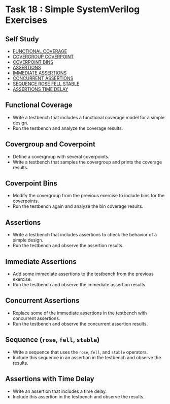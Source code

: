 # Task 18 : Simple SystemVerilog Exercises

## Self Study
- [FUNCTIONAL COVERAGE                                      ](https://www.chipverify.com/systemverilog/systemverilog-functional-coverage)
- [COVERGROUP COVERPOINT                                    ](https://www.chipverify.com/systemverilog/systemverilog-covergroup-coverpoint)
- [COVERPOINT BINS                                          ](https://www.chipverify.com/systemverilog/systemverilog-coverpoint-bins)
- [ASSERTIONS                                               ](https://www.chipverify.com/systemverilog/systemverilog-assertions)
- [IMMEDIATE ASSERTIONS                                     ](https://www.chipverify.com/systemverilog/systemverilog-immediate-assertions)
- [CONCURRENT ASSERTIONS                                    ](https://www.chipverify.com/systemverilog/systemverilog-concurrent-assertions)
- [SEQUENCE ROSE FELL STABLE                                ](https://www.chipverify.com/systemverilog/systemverilog-sequence-rose-fell-stable)
- [ASSERTIONS TIME DELAY                                    ](https://www.chipverify.com/systemverilog/systemverilog-assertions-time-delay)

## Functional Coverage
  - Write a testbench that includes a functional coverage model for a simple design.
  - Run the testbench and analyze the coverage results.

## Covergroup and Coverpoint
  - Define a covergroup with several coverpoints.
  - Write a testbench that samples the covergroup and prints the coverage results.

## Coverpoint Bins
  - Modify the covergroup from the previous exercise to include bins for the coverpoints.
  - Run the testbench again and analyze the bin coverage results.

## Assertions
  - Write a testbench that includes assertions to check the behavior of a simple design.
  - Run the testbench and observe the assertion results.

## Immediate Assertions
  - Add some immediate assertions to the testbench from the previous exercise.
  - Run the testbench and observe the immediate assertion results.

## Concurrent Assertions
  - Replace some of the immediate assertions in the testbench with concurrent assertions.
  - Run the testbench and observe the concurrent assertion results.

## Sequence (`rose`, `fell`, `stable`)
  - Write a sequence that uses the `rose`, `fell`, and `stable` operators.
  - Include this sequence in an assertion in the testbench and observe the results.

## Assertions with Time Delay
  - Write an assertion that includes a time delay.
  - Include this assertion in the testbench and observe the results.
